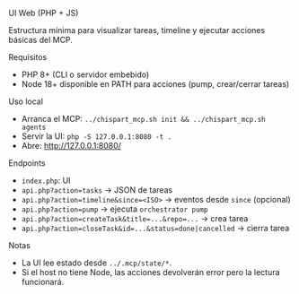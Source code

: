 UI Web (PHP + JS)

Estructura mínima para visualizar tareas, timeline y ejecutar acciones básicas del MCP.

Requisitos
- PHP 8+ (CLI o servidor embebido)
- Node 18+ disponible en PATH para acciones (pump, crear/cerrar tareas)

Uso local
- Arranca el MCP: `../chispart_mcp.sh init && ../chispart_mcp.sh agents`
- Servir la UI: `php -S 127.0.0.1:8080 -t .`
- Abre: http://127.0.0.1:8080/

Endpoints
- `index.php`: UI
- `api.php?action=tasks` → JSON de tareas
- `api.php?action=timeline&since=<ISO>` → eventos desde `since` (opcional)
- `api.php?action=pump` → ejecuta `orchestrator pump`
- `api.php?action=createTask&title=...&repo=...` → crea tarea
- `api.php?action=closeTask&id=...&status=done|cancelled` → cierra tarea

Notas
- La UI lee estado desde `../.mcp/state/*`.
- Si el host no tiene Node, las acciones devolverán error pero la lectura funcionará.
